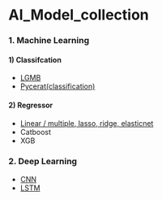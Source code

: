 # AI_Model_collection



### 1. Machine Learning  
  #### 1) Classifcation
 - <A href="https://github.com/Parkjin96/AI_Model_collection/blob/main/Machine%20Learning/Classification/Lgbm_base.py">LGMB</A>
 - <A href="https://github.com/Parkjin96/AI_Model_collection/blob/main/Machine%20Learning/Classification/Pycaret(Classification).py">Pycerat(classification)</A>
  #### 2) Regressor
 - <A href="https://github.com/Parkjin96/AI_Model_collection/blob/main/Machine%20Learning/Linear_Model/Linear(multiple%2C%20lasso%2C%20ridge%2C%20elasticnet).py">Linear / multiple, lasso, ridge, elasticnet</A>
 - Catboost
 - XGB


### 2. Deep Learning
 - <A href="https://github.com/Parkjin96/AI_Model_collection/blob/main/Deep%20Learning/CNN(Keras_base).py">CNN</A>
 - <A href="https://github.com/Parkjin96/AI_Model_collection/blob/main/Deep%20Learning/LSTM(keras_basic).py">LSTM</A>
